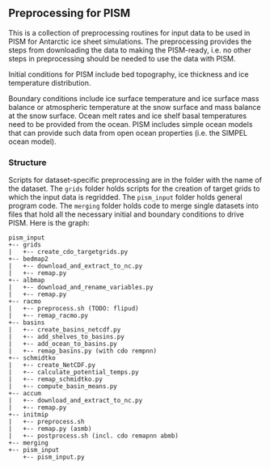 ## Preprocessing for PISM


This is a collection of preprocessing routines for input data to be used in PISM
for Antarctic ice sheet simulations.
The preprocessing provides the steps from downloading the data to
making the PISM-ready, i.e. no other steps in preprocessing should be needed
to use the data with PISM.

Initial conditions for PISM include bed topography, ice thickness and
ice temperature distribution.

Boundary conditions include ice surface temperature and ice surface mass balance or
atmospheric temperature at the snow surface and mass balance at the snow surface.
Ocean melt rates and ice shelf basal temperatures need to be provided from the
ocean. PISM includes simple ocean models that can provide such data from open
ocean properties (i.e. the SIMPEL ocean model).


### Structure

Scripts for dataset-specific preprocessing are in the folder with the name
of the dataset.
The `grids` folder holds scripts for the creation of target grids to which the
input data is regridded. The `pism_input` folder holds general program code.
The `merging` folder holds code to merge single datasets into
files that hold all the necessary initial and boundary conditions to
drive PISM.
Here is the graph:

```
pism_input
+-- grids
|   +-- create_cdo_targetgrids.py
+-- bedmap2
|   +-- download_and_extract_to_nc.py
|   +-- remap.py
+-- albmap
|   +-- download_and_rename_variables.py
|   +-- remap.py
+-- racmo
|   +-- preprocess.sh (TODO: flipud)
|   +-- remap_racmo.py
+-- basins
|   +-- create_basins_netcdf.py
|   +-- add_shelves_to_basins.py
|   +-- add_ocean_to_basins.py
|   +-- remap_basins.py (with cdo rempnn)
+-- schmidtko
|   +-- create_NetCDF.py
|   +-- calculate_potential_temps.py
|   +-- remap_schmidtko.py
|   +-- compute_basin_means.py
+-- accum
|   +-- download_and_extract_to_nc.py
|   +-- remap.py
+-- initmip
|   +-- preprocess.sh
|   +-- remap.py (asmb)
|   +-- postprocess.sh (incl. cdo remapnn abmb)
+-- merging
+-- pism_input
    +-- pism_input.py
```
